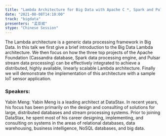 ```yaml
---
title: "Lambda Architecture for Big Data with Apache C *, Spark and Pulsar"
date: "2021-08-08T14:10:00" 
track: "bigdata"
presenters: "孟亚斌"
stype: "Chinese Session"
---
```

The Lambda architecture is a generic data processing framework in Big Data. In this talk we first give a brief introduction to the Big Data Lambda architecture. We then focus on how the three top projects of the Apache Foundation (Cassandra database, Spark data processing engine, and Pulsar stream data processing) can be effectively integrated to achieve a distributed, highly available, linearly scalable Lambda architecture. Finally we will demonstrate the implementation of this architecture with a sample IoT sensor application.
 ### Speakers: 
 Yabin Meng: Yabin Meng is a leading architect at DataStax. In recent years, his focus has been primarily on the design and consulting of solutions for large, distributed databases and stream processing systems. Prior to joining DataStax, he spent most of his career designing, implementing, and consulting on systems in the areas of relational databases, data warehousing, business intelligence, NoSQL databases, and big data.